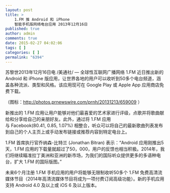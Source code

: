 ```yaml
---
layout: post
title: >
    1.FM 推 Android 和 iPhone
    智能手机版网络电台应用 2013年12月16日
published: true
author: admin
comments: true
date: 2015-02-27 04:02:06
tags: [ ]
categories: [ ]
permalink: "6394"
---
```

苏黎世2013年12月16日电 /美通社/ &#8212; 全球性互联网广播网络 1.FM 近日推出新的 Android 和 iPhone 版应用，让世界各地的用户可以收听到50多个电台频道，涵盖各种流派、类型和风格。该应用现可在 Google Play 或 Apple App 应用商店免费下载。

（图标：http://photos.prnewswire.com/prnh/20131213/659009 ）

新推出的 1.FM 应用让用户能够对他们最喜爱的艺术家进行评级，点歌并将歌曲献给和分享给自己的亲朋好友。此外，通过将 1.FM 应用与 Facebook(80.41, 0.85, 1.07%) 相整合，听众可以将自己的最新歌曲列表发布到自己的个人主页上或手动发布链接或推荐内容到特定电台上。

1.FM 首席执行官乔纳森-比特兰 (Jonathan Bitran) 表示：“Android 应用刚推出5天，1.FM 应用的下载量就超过了50，000，用户的反馈也相当积极。2014年，我们将继续瞄准拉丁美洲和亚洲的新市场，为我们的国际听众提供更多的多语种电台，扩大 1.FM 的国际版图。”

未来6个月注册 1.FM 手机应用的用户将能够无限制收听50多个 1.FM 免费高清流媒体节目（2014年高清流媒体节目将成为一项付费订阅高级功能）。新的手机应用支持 Android 4.0 及以上或 iOS 6 及以上版本。